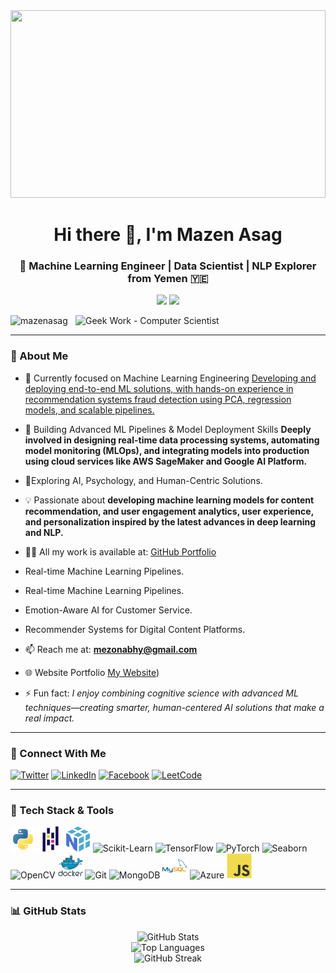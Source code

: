 <img src="https://imageio.forbes.com/specials-images/imageserve/635f79fbf214917bd2876e03/The-Top-5-Data-Science-And-Analytics-Trends-In-2023/960x0.jpg?format=jpg&width=1440" width="100%" height="300"/>

<h1 align="center">Hi there 👋, I'm Mazen Asag</h1>
<h3 align="center">🚀 Machine Learning Engineer | Data Scientist |  NLP Explorer from Yemen 🇾🇪</h3>

<p align="center">
  <a href="https://mazenasag.github.io/mazen/" target="_blank"><img src="https://img.shields.io/badge/My%20Portfolio-Visit%20Now-brightgreen?style=for-the-badge&logo=google-chrome" /></a>
  <a href="mailto:mezonabhy@gmail.com"><img src="https://img.shields.io/badge/Email-mezonabhy@gmail.com-blue?style=for-the-badge&logo=gmail" /></a>
</p>

<img align="right" width="400" src="https://cdn.dribbble.com/users/1162077/screenshots/3848914/programmer.gif" alt="Geek Work - Computer Scientist">

<p align="left"> <img src="https://komarev.com/ghpvc/?username=mazenasag&label=Profile%20views&color=0e75b6&style=flat" alt="mazenasag" /> </p>

---

### 💼 About Me

- 🔭 Currently focused on Machine Learning Engineering [Developing and deploying end-to-end ML solutions, with hands-on experience in recommendation systems fraud detection using PCA, regression models, and scalable pipelines.](https://github.com/Mazenasag/Detecting-Card-Fraud)
- 🌱  Building Advanced ML Pipelines & Model Deployment Skills **Deeply involved in designing real-time data processing systems, automating model monitoring (MLOps), and integrating models into production using cloud services like AWS SageMaker and Google AI Platform.**
- 🤖Exploring AI, Psychology, and Human-Centric Solutions.
- 💡 Passionate about **developing machine learning models for content recommendation, and user engagement analytics, user experience, and personalization inspired by the latest advances in deep learning and NLP.**
- 👨‍💻 All my work is available at: [GitHub Portfolio](https://github.com/Mazenasag)
- Real-time Machine Learning Pipelines.
- Real-time Machine Learning Pipelines.
- Emotion-Aware AI for Customer Service.
- Recommender Systems for Digital Content Platforms.

  
- 📫 Reach me at: **mezonabhy@gmail.com**
- 🌐 Website Portfolio [My Website](https://mazenasag.github.io/mazen/))
- ⚡ Fun fact: *I enjoy combining cognitive science with advanced ML techniques—creating smarter, human-centered AI solutions that make a real impact.*

---

### 🤝 Connect With Me

<p align="left">
  <a href="https://twitter.com/mazenasag" target="_blank"><img src="https://raw.githubusercontent.com/rahuldkjain/github-profile-readme-generator/master/src/images/icons/Social/twitter.svg" alt="Twitter" width="40" height="40"/></a>
  <a href="https://linkedin.com/in/mazen-asag" target="_blank"><img src="https://raw.githubusercontent.com/rahuldkjain/github-profile-readme-generator/master/src/images/icons/Social/linked-in-alt.svg" alt="LinkedIn" width="40" height="40"/></a>
  <a href="https://fb.com/mazen.alnabhi" target="_blank"><img src="https://raw.githubusercontent.com/rahuldkjain/github-profile-readme-generator/master/src/images/icons/Social/facebook.svg" alt="Facebook" width="40" height="40"/></a>
  <a href="https://leetcode.com/mazenasag/" target="_blank"><img src="https://raw.githubusercontent.com/rahuldkjain/github-profile-readme-generator/master/src/images/icons/Social/leet-code.svg" alt="LeetCode" width="40" height="40"/></a>
</p>

---

### 🧠 Tech Stack & Tools

<p align="left">
  <img src="https://raw.githubusercontent.com/devicons/devicon/master/icons/python/python-original.svg" alt="Python" width="40" height="40"/>
  <img src="https://raw.githubusercontent.com/devicons/devicon/master/icons/pandas/pandas-original.svg" alt="Pandas" width="40" height="40"/>
  <img src="https://raw.githubusercontent.com/devicons/devicon/master/icons/numpy/numpy-original.svg" alt="NumPy" width="40" height="40"/>
  <img src="https://upload.wikimedia.org/wikipedia/commons/0/05/Scikit_learn_logo_small.svg" alt="Scikit-Learn" width="40" height="40"/>
  <img src="https://www.vectorlogo.zone/logos/tensorflow/tensorflow-icon.svg" alt="TensorFlow" width="40" height="40"/>
  <img src="https://www.vectorlogo.zone/logos/pytorch/pytorch-icon.svg" alt="PyTorch" width="40" height="40"/>
  <img src="https://seaborn.pydata.org/_images/logo-mark-lightbg.svg" alt="Seaborn" width="40" height="40"/>
  <img src="https://www.vectorlogo.zone/logos/opencv/opencv-icon.svg" alt="OpenCV" width="40" height="40"/>
  <img src="https://raw.githubusercontent.com/devicons/devicon/master/icons/docker/docker-original-wordmark.svg" alt="Docker" width="40" height="40"/>
  <img src="https://www.vectorlogo.zone/logos/git-scm/git-scm-icon.svg" alt="Git" width="40" height="40"/>
  <img src="https://www.vectorlogo.zone/logos/mongodb/mongodb-icon.svg" alt="MongoDB" width="40" height="40"/>
  <img src="https://raw.githubusercontent.com/devicons/devicon/master/icons/mysql/mysql-original-wordmark.svg" alt="MySQL" width="40" height="40"/>
  <img src="https://www.vectorlogo.zone/logos/microsoft_azure/microsoft_azure-icon.svg" alt="Azure" width="40" height="40"/>
  <img src="https://raw.githubusercontent.com/devicons/devicon/master/icons/javascript/javascript-original.svg" alt="JavaScript" width="40" height="40"/>
</p>

---

### 📊 GitHub Stats

<p align="center">
  <img src="https://github-readme-stats.vercel.app/api?username=mazenasag&show_icons=true&locale=en&theme=radical" alt="GitHub Stats" />
  <br/>
  <img src="https://github-readme-stats.vercel.app/api/top-langs?username=mazenasag&show_icons=true&locale=en&layout=compact&theme=radical" alt="Top Languages" />
  <br/>
  <img src="https://github-readme-streak-stats.herokuapp.com/?user=mazenasag&theme=radical" alt="GitHub Streak" />
</p>
